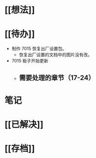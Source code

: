 # [[想法]]

# [[待办]]
- 制作 7015 恢复出厂设置包。
	- 恢复出厂设置的文档中的图片没有改。
- 7015 板子开始更新
	- 需要处理的章节（17-24）
		- 
# 笔记

# [[已解决]]

# [[存档]]